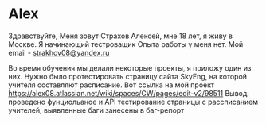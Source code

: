 # Alex
Здравствуйте, Меня зовут Страхов Алексей, мне 18 лет, я живу в Москве.
Я начинающий тестроващик
Опыта работы у меня нет.
Мой email - strakhov08@yandex.ru

Во время обучения мы делали некоторые проекты, я приложу один из них.
Нужно было протестировать страницу сайта SkyEng, на которой учителя составляют расписание.
Вот ссылка на мой проект https://alex08.atlassian.net/wiki/spaces/CW/pages/edit-v2/98511
Вывод: проведено фунциольаное и API тестирование страницы с рассписанием учителей, выявленные баги занесены в баг-репорт
